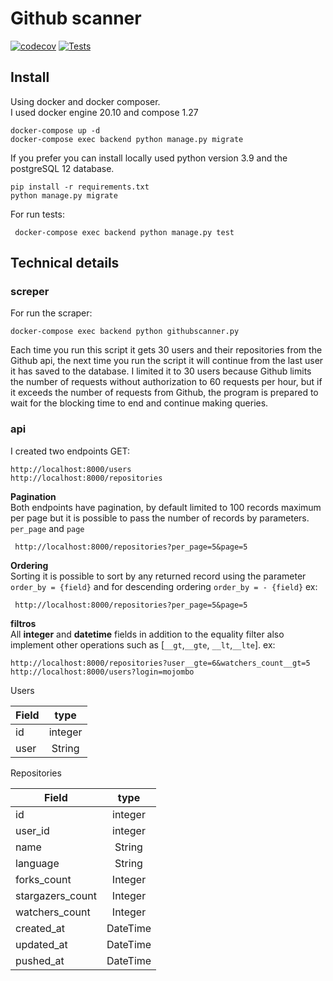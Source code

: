 # Github scanner
[![codecov](https://codecov.io/gh/eynan/github-scanner/branch/main/graph/badge.svg?token=SGO58COXY0)](https://codecov.io/gh/eynan/github-scanner)  [![Tests](https://github.com/eynan/github-scanner/actions/workflows/python-app.yml/badge.svg)](https://github.com/eynan/github-scanner/actions/workflows/python-app.yml)

## Install
Using docker and docker composer.\
I used docker engine 20.10 and compose 1.27
```
docker-compose up -d
docker-compose exec backend python manage.py migrate
````
If you prefer you can install locally used python version 3.9 and the postgreSQL 12 database.
```
pip install -r requirements.txt
python manage.py migrate
```

For run tests:
```
 docker-compose exec backend python manage.py test
```

## Technical details

### screper
For run the scraper:
```
docker-compose exec backend python githubscanner.py
```
Each time you run this script it gets 30 users and their repositories from the Github api, the next time you run the script it will continue from the last user it has saved to the database. I limited it to 30 users because Github limits the number of requests without authorization to 60 requests per hour, but if it exceeds the number of requests from Github, the program is prepared to wait for the blocking time to end and continue making queries.

### api
I created two endpoints GET:
```
http://localhost:8000/users
http://localhost:8000/repositories
```
 **Pagination**\
 Both endpoints have pagination, by default limited to 100 records maximum per page but it is possible to pass the number of records by parameters.
`per_page` and `page`
```url
 http://localhost:8000/repositories?per_page=5&page=5
```
**Ordering**\
Sorting it is possible to sort by any returned record using the parameter `order_by = {field}` and for descending ordering `order_by = - {field}`
ex:
```url
 http://localhost:8000/repositories?per_page=5&page=5
```
**filtros**\
All **integer** and **datetime** fields in addition to the equality filter also implement other operations such as [`__gt`,`__gte`, `__lt`,`__lte`].
ex:
```
http://localhost:8000/repositories?user__gte=6&watchers_count__gt=5
http://localhost:8000/users?login=mojombo   
```
Users

| Field    |    type    |
|----------|:-------------:|
| id |  integer |
| user |    String   |

Repositories

| Field    |    type    |
|----------|:-------------:|
| id |  integer |
| user_id|    integer   |
| name|    String   |
| language|    String   |
| forks_count|    Integer   |
| stargazers_count|    Integer   |
| watchers_count|    Integer   |
| created_at|    DateTime  |
| updated_at|    DateTime   |
| pushed_at|    DateTime   |

